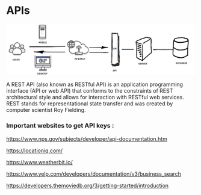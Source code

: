 
# APIs



![](../Images/Resful-API-cycle.png)

A REST API (also known as RESTful API) is an application programming interface (API or web API) that conforms to the constraints of REST architectural style and allows for interaction with RESTful web services. REST stands for representational state transfer and was created by computer scientist Roy Fielding.



### Important websites to get API keys :


https://www.nps.gov/subjects/developer/api-documentation.htm

https://locationiq.com/

https://www.weatherbit.io/

https://www.yelp.com/developers/documentation/v3/business_search

https://developers.themoviedb.org/3/getting-started/introduction